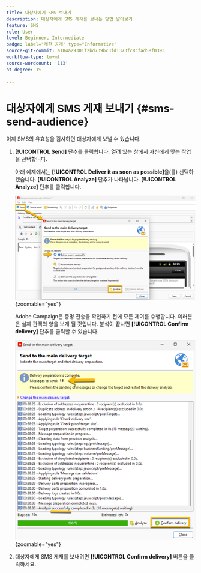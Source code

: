 ```yaml
---
title: 대상자에게 SMS 보내기
description: 대상자에게 SMS 게재를 보내는 방법 알아보기
feature: SMS
role: User
level: Beginner, Intermediate
badge: label="제한 공개" type="Informative"
source-git-commit: a184a29301f2bd739bc3fd1373fc8cfad58f0393
workflow-type: tm+mt
source-wordcount: '113'
ht-degree: 1%

---
```



# 대상자에게 SMS 게재 보내기 {#sms-send-audience}

이제 SMS의 유효성을 검사하면 대상자에게 보낼 수 있습니다.

1. **[!UICONTROL Send]** 단추를 클릭합니다.
열려 있는 창에서 자신에게 맞는 작업을 선택합니다.

   아래 예제에서는 **[!UICONTROL Deliver it as soon as possible]**&#x200B;을(를) 선택하겠습니다. **[!UICONTROL Analyze]** 단추가 나타납니다. **[!UICONTROL Analyze]** 단추를 클릭합니다.

   ![](assets/send_action.png){zoomable="yes"}

   Adobe Campaign은 증명 전송을 확인하기 전에 모든 제어를 수행합니다. 여러분은 실제 관객의 양을 보게 될 것입니다. 분석이 끝나면 **[!UICONTROL Confirm delivery]** 단추를 클릭할 수 있습니다.

   ![](assets/send_analyze.png){zoomable="yes"}

1. 대상자에게 SMS 게재를 보내려면 **[!UICONTROL Confirm delivery]** 버튼을 클릭하세요.
